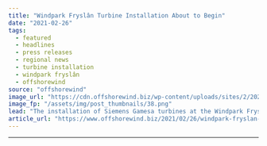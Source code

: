 ```yaml
---
title: "Windpark Fryslân Turbine Installation About to Begin"
date: "2021-02-26"
tags: 
  - featured
  - headlines
  - press releases
  - regional news
  - turbine installation
  - windpark fryslân
  - offshorewind
source: "offshorewind"
image_url: "https://cdn.offshorewind.biz/wp-content/uploads/sites/2/2021/02/26090007/Windpark-Frysl%C3%A2n-Turbine-Installation-About-to-Begin.png"
image_fp: "/assets/img/post_thumbnails/38.png"
lead: "The installation of Siemens Gamesa turbines at the Windpark Fryslân nearshore wind farm in the"
article_url: "https://www.offshorewind.biz/2021/02/26/windpark-fryslan-turbine-installation-about-to-begin/"
---
```


---
